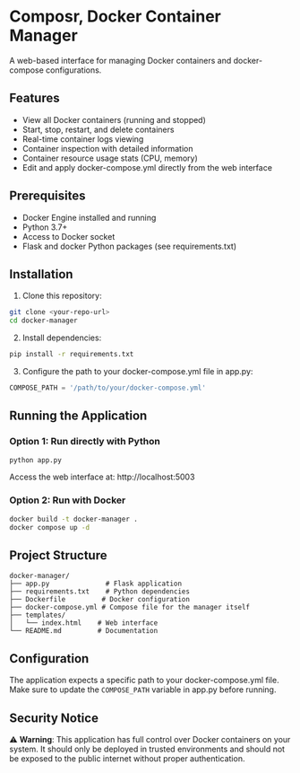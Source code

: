 # Composr, Docker Container Manager

A web-based interface for managing Docker containers and docker-compose configurations.

## Features

- View all Docker containers (running and stopped)
- Start, stop, restart, and delete containers
- Real-time container logs viewing
- Container inspection with detailed information
- Container resource usage stats (CPU, memory)
- Edit and apply docker-compose.yml directly from the web interface

## Prerequisites

- Docker Engine installed and running
- Python 3.7+
- Access to Docker socket
- Flask and docker Python packages (see requirements.txt)

## Installation

1. Clone this repository:
```bash
git clone <your-repo-url>
cd docker-manager
```

2. Install dependencies:
```bash
pip install -r requirements.txt
```

3. Configure the path to your docker-compose.yml file in app.py:
```python
COMPOSE_PATH = '/path/to/your/docker-compose.yml'
```

## Running the Application

### Option 1: Run directly with Python
```bash
python app.py
```
Access the web interface at: http://localhost:5003

### Option 2: Run with Docker
```bash
docker build -t docker-manager .
docker compose up -d
```

## Project Structure
```
docker-manager/
├── app.py              # Flask application
├── requirements.txt    # Python dependencies
├── Dockerfile         # Docker configuration
├── docker-compose.yml # Compose file for the manager itself
├── templates/
│   └── index.html    # Web interface
└── README.md         # Documentation
```

## Configuration

The application expects a specific path to your docker-compose.yml file. Make sure to update the `COMPOSE_PATH` variable in app.py before running.

## Security Notice

⚠️ **Warning**: This application has full control over Docker containers on your system. It should only be deployed in trusted environments and should not be exposed to the public internet without proper authentication.

